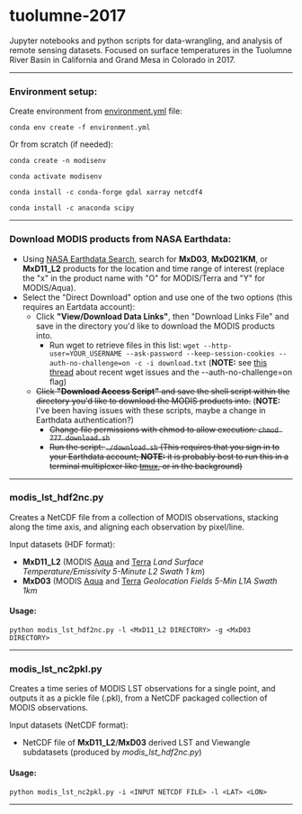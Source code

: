 # tuolumne-2017

Jupyter notebooks and python scripts for data-wrangling, and analysis of remote sensing datasets. Focused on surface temperatures in the Tuolumne River Basin in California and Grand Mesa in Colorado in 2017.

---

### Environment setup:

Create environment from [environment.yml](https://github.com/spestana/tuolumne-2017/blob/master/environment.yml) file:

```conda env create -f environment.yml```

Or from scratch (if needed):

```conda create -n modisenv```

```conda activate modisenv```

```conda install -c conda-forge gdal xarray netcdf4 ```

```conda install -c anaconda scipy```

---

### Download MODIS products from NASA Earthdata:

 - Using [NASA Earthdata Search](https://search.earthdata.nasa.gov/), search for **MxD03**, **MxD021KM**, or **MxD11_L2** products for the location and time range of interest (replace the "x" in the product name with "O" for MODIS/Terra and "Y" for MODIS/Aqua).
 - Select the "Direct Download" option and use one of the two options (this requires an Eartdata account):
   - Click **"View/Download Data Links"**, then "Download Links File" and save in the directory you'd like to download the MODIS products into.
     - Run wget to retrieve files in this list: ```wget --http-user=YOUR_USERNAME --ask-password --keep-session-cookies --auth-no-challenge=on -c -i download.txt``` (**NOTE:** see [this thread](https://oceancolor.gsfc.nasa.gov/forum/oceancolor/topic_show.pl?tid=11490) about recent wget issues and the --auth-no-challenge=on flag)
   - ~~Click **"Download Access Script"** and save the shell script within the directory you'd like to download the MODIS products into.~~ (**NOTE:** I've been having issues with these scripts, maybe a change in Earthdata authentication?)
     - ~~Change file permissions with chmod to allow execution: ```chmod 777 download.sh```~~
     - ~~Run the script: ```./download.sh``` (This requires that you sign in to your Earthdata account; **NOTE:** it is probably best to run this in a terminal multiplexer like [tmux](https://en.wikipedia.org/wiki/Tmux), or in the background)~~

---

### modis_lst_hdf2nc.py

Creates a NetCDF file from a collection of MODIS observations, stacking along the time axis, and aligning each observation by pixel/line.

Input datasets (HDF format):
 - **MxD11_L2** (MODIS [Aqua](https://lpdaac.usgs.gov/products/myd11_l2v006/) and [Terra](https://lpdaac.usgs.gov/products/mod11_l2v006/) *Land Surface Temperature/Emissivity 5-Minute L2 Swath 1 km*)
 - **MxD03** (MODIS [Aqua](https://modaps.modaps.eosdis.nasa.gov/services/about/products/c6/MYD03.html) and [Terra](https://modaps.modaps.eosdis.nasa.gov/services/about/products/c6/MOD03.html) *Geolocation Fields 5-Min L1A Swath 1km*
 
#### Usage:

```python modis_lst_hdf2nc.py -l <MxD11_L2 DIRECTORY> -g <MxD03 DIRECTORY>```

---
 
 ### modis_lst_nc2pkl.py
 
 Creates a time series of MODIS LST observations for a single point, and outputs it as a pickle file (.pkl), from a NetCDF packaged collection of MODIS observations.
 
Input datasets (NetCDF format):
 - NetCDF file of **MxD11_L2**/**MxD03** derived LST and Viewangle subdatasets (produced by *modis_lst_hdf2nc.py*)
 
#### Usage:

```python modis_lst_nc2pkl.py -i <INPUT NETCDF FILE> -l <LAT> <LON>```

---